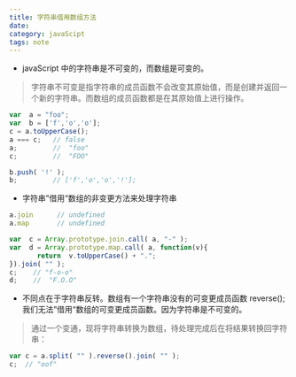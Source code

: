 ```yaml
---
title: 字符串借用数组方法
date: 
category: javaScipt
tags: note
---
```


* javaScript 中的字符串是不可变的，而数组是可变的。

>字符串不可变是指字符串的成员函数不会改变其原始值，而是创建并返回一个新的字符串。而数组的成员函数都是在其原始值上进行操作。

<!--more-->

```javaScript
var  a = "foo";
var  b = ['f','o','o'];
c = a.toUpperCase();
a === c;   // false
a;         //  "foo"
c;         //  "FOO"

b.push( '!' );
b;         // ['f','o','o','!'];
```

* 字符串”借用“数组的非变更方法来处理字符串
```javascript
a.join      // undefined
a.map       // undefined

var  c = Array.prototype.join.call( a, "-" );
var  d = Array.prototype.map.call( a, function(v){
       return  v.toUpperCase() + ".";
}).join( "" );
c;    // "f-o-o"
d;    //  "F.O.O"
```
* 不同点在于字符串反转。数组有一个字符串没有的可变更成员函数 reverse(); 我们无法”借用“数组的可变更成员函数。因为字符串是不可变的。
 >通过一个变通，现将字符串转换为数组，待处理完成后在将结果转换回字符串：
```javascript
var c = a.split( "" ).reverse().join( "" );
c;  // "oof"

```